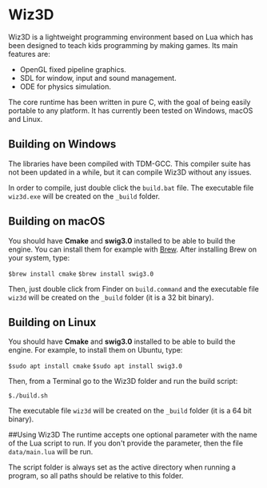 # Wiz3D
Wiz3D is a lightweight programming environment based on Lua which has been designed to teach kids programming by making games. Its main features are:

* OpenGL fixed pipeline graphics.
* SDL for window, input and sound management.
* ODE for physics simulation.

The core runtime has been written in pure C, with the goal of being easily portable to any platform. It has currently been tested on Windows, macOS and Linux.

## Building on Windows
The libraries have been compiled with TDM-GCC. This compiler suite has not been updated in a while, but it can compile Wiz3D without any issues.

In order to compile, just double click the `build.bat` file. The executable file `wiz3d.exe` will be created on the `_build` folder.

## Building on macOS
You should have **Cmake** and **swig3.0** installed to be able to build the engine. You can install them for example with [Brew](https://brew.sh/). After installing Brew on your system, type:

`$brew install cmake`
`$brew install swig3.0`

Then, just double click from Finder on `build.command` and the executable file `wiz3d` will be created on the `_build` folder (it is a 32 bit binary).

## Building on Linux
You should have **Cmake** and **swig3.0** installed to be able to build the engine. For example, to install them on Ubuntu, type:

`$sudo apt install cmake`
`$sudo apt install swig3.0`

Then, from a Terminal go to the Wiz3D folder and run the build script:

`$./build.sh`

The executable file `wiz3d` will be created on the `_build` folder (it is a 64 bit binary).

##Using Wiz3D
The runtime accepts one optional parameter with the name of the Lua script to run. If you don't provide the parameter, then the file `data/main.lua` will be run.

The script folder is always set as the active directory when running a program, so all paths should be relative to this folder.
